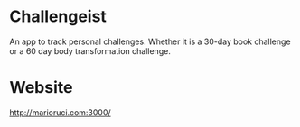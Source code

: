 # Challengeist
An app to track personal challenges. Whether it is a 30-day book challenge or a 60 day body transformation challenge.

# Website
http://marioruci.com:3000/
